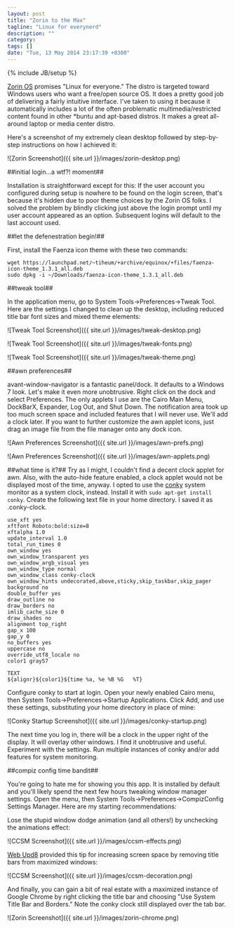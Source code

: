 ```yaml
---
layout: post
title: "Zorin to the Max"
tagline: "Linux for everynerd"
description: ""
category: 
tags: []
date: "Tue, 13 May 2014 23:17:39 +0300"
---
```

{% include JB/setup %}

[Zorin OS](http://www.zorin-os.com) promises "Linux for everyone."  The distro is targeted toward Windows users who want a free/open source OS.  It does a pretty good job of delivering a fairly intuitive interface.  I've taken to using it because it automatically includes a lot of the often problematic multimedia/restricted content found in other *buntu and apt-based distros.  It makes a great all-around laptop or media center distro.

Here's a screenshot of my extremely clean desktop followed by step-by-step instructions on how I achieved it:

![Zorin Screenshot]({{ site.url }}/images/zorin-desktop.png)

##initial login...a wtf?! moment##

Installation is straightforward except for this: If the user account you configured during setup is nowhere to be found on the login screen, that's because it's hidden due to poor theme choices by the Zorin OS folks.  I solved the problem by blindly clicking just above the login prompt until my user account appeared as an option.  Subsequent logins will default to the last account used.

##let the defenestration begin!##

First, install the Faenza icon theme with these two commands:

    wget https://launchpad.net/~tiheum/+archive/equinox/+files/faenza-icon-theme_1.3.1_all.deb
    sudo dpkg -i ~/Downloads/faenza-icon-theme_1.3.1_all.deb

##tweak tool##

In the application menu, go to System Tools->Preferences->Tweak Tool.  Here are the settings I changed to clean up the desktop, including reduced title bar font sizes and mixed theme elements:

![Tweak Tool Screenshot]({{ site.url }}/images/tweak-desktop.png)

![Tweak Tool Screenshot]({{ site.url }}/images/tweak-fonts.png)

![Tweak Tool Screenshot]({{ site.url }}/images/tweak-theme.png)

##awn preferences##

avant-window-navigator is a fantastic panel/dock.  It defaults to a Windows 7 look.  Let's make it even more unobtrusive.  Right click on the dock and select Preferences.  The only applets I use are the Cairo Main Menu, DockBarX, Expander, Log Out, and Shut Down.  The notification area took up too much screen space and included features that I will never use.  We'll add a clock later.  If you want to further customize the awn applet icons, just drag an image file from the file manager onto any dock icon.

![Awn Preferences Screenshot]({{ site.url }}/images/awn-prefs.png)

![Awn Preferences Screenshot]({{ site.url }}/images/awn-applets.png)

##what time is it?##
Try as I might, I couldn't find a decent clock applet for awn.  Also, with the auto-hide feature enabled, a clock applet would not be displayed most of the time, anyway.  I opted to use the [conky](http://conky.sourceforge.net/) system monitor as a system clock, instead.  Install it with `sudo apt-get install conky`.  Create the following text file in your home directory.  I saved it as .conky-clock.

    use_xft yes
    xftfont Roboto:bold:size=8
    xftalpha 1.0
    update_interval 1.0
    total_run_times 0
    own_window yes
    own_window_transparent yes
    own_window_argb_visual yes
    own_window_type normal
    own_window_class conky-clock
    own_window_hints undecorated,above,sticky,skip_taskbar,skip_pager
    background no
    double_buffer yes
    draw_outline no
    draw_borders no
    imlib_cache_size 0
    draw_shades no
    alignment top_right
    gap_x 100
    gap_y 0
    no_buffers yes
    uppercase no
    override_utf8_locale no
    color1 gray57

    TEXT
    ${alignr}${color1}${time %a, %e %B %G   %T}

Configure conky to start at login.  Open your newly enabled Cairo menu, then System Tools->Preferences->Startup Applications.  Click Add, and use these settings, substituting your home directory in place of mine:

![Conky Startup Screenshot]({{ site.url }}/images/conky-startup.png)

The next time you log in, there will be a clock in the upper right of the display.  It will overlay other windows.  I find it unobtrusive and useful.  Experiment with the settings.  Run multiple instances of conky and/or add features for system monitoring.

##compiz config time bandit##

You're going to hate me for showing you this app.  It is installed by default and you'll likely spend the next few hours tweaking window manager settings.  Open the menu, then System Tools->Preferences->CompizConfig Settings Manager.  Here are my starting recommendations:

Lose the stupid window dodge animation (and all others!) by unchecking the animations effect:

![CCSM Screenshot]({{ site.url }}/images/ccsm-effects.png)

[Web Upd8](http://www.webupd8.org/2009/11/gain-space-by-removing-maximized.html) provided this tip for increasing screen space by removing title bars from maximized windows: 

![CCSM Screenshot]({{ site.url }}/images/ccsm-decoration.png)

And finally, you can gain a bit of real estate with a maximized instance of Google Chrome by right clicking the title bar and choosing "Use System Title Bar and Borders."  Note the conky clock still displayed over the tab bar.

![Zorin Screenshot]({{ site.url }}/images/zorin-chrome.png)

